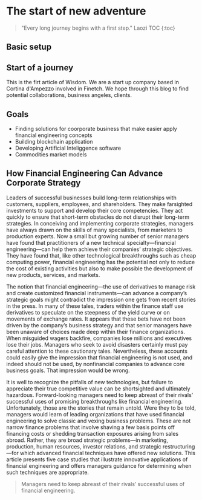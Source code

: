 # The start of new adventure
> "Every long journey begins with a first step." Laozi
TOC {:toc}
## Basic setup



## Start of a journey

This is the firt article of Wisdom. We are a start up company based in Cortina d'Ampezzo involved in Finetch.
We hope through this blog to find potential collaborations, business angeles, clients.

## Goals

- Finding solutions for coorporate business that make easier apply financial engineering concepts
- Building blockchain application
- Developing Artificial Inteliggence software
- Commodities market models


## How Financial Engineering Can Advance Corporate Strategy

Leaders of successful businesses build long-term relationships with customers, suppliers, employees, and shareholders. They make farsighted investments to support and develop their core competencies. They act quickly to ensure that short-term obstacles do not disrupt their long-term strategies. In conceiving and implementing corporate strategies, managers have always drawn on the skills of many specialists, from marketers to production experts. Now a small but growing number of senior managers have found that practitioners of a new technical specialty—financial engineering—can help them achieve their companies’ strategic objectives. They have found that, like other technological breakthroughs such as cheap computing power, financial engineering has the potential not only to reduce the cost of existing activities but also to make possible the development of new products, services, and markets.

The notion that financial engineering—the use of derivatives to manage risk and create customized financial instruments—can advance a company’s strategic goals might contradict the impression one gets from recent stories in the press. In many of these tales, traders within the finance staff use derivatives to speculate on the steepness of the yield curve or on movements of exchange rates. It appears that these bets have not been driven by the company’s business strategy and that senior managers have been unaware of choices made deep within their finance organizations. When misguided wagers backfire, companies lose millions and executives lose their jobs. Managers who seek to avoid disasters certainly must pay careful attention to these cautionary tales. Nevertheless, these accounts could easily give the impression that financial engineering is not used, and indeed should not be used, by nonfinancial companies to advance core business goals. That impression would be wrong.

It is well to recognize the pitfalls of new technologies, but failure to appreciate their true competitive value can be shortsighted and ultimately hazardous. Forward-looking managers need to keep abreast of their rivals’ successful uses of promising breakthroughs like financial engineering. Unfortunately, those are the stories that remain untold. Were they to be told, managers would learn of leading organizations that have used financial engineering to solve classic and vexing business problems. These are not narrow finance problems that involve shaving a few basis points off financing costs or shedding transaction exposures arising from sales abroad. Rather, they are broad strategic problems—in marketing, production, human resources, investor relations, and strategic restructuring—for which advanced financial techniques have offered new solutions. This article presents five case studies that illustrate innovative applications of financial engineering and offers managers guidance for determining when such techniques are appropriate.

> Managers need to keep abreast of their rivals’ successful uses of financial engineering.




[^1]: This is the footnote.

